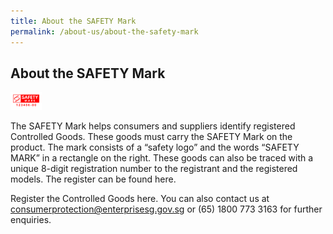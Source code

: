 ```yaml
---
title: About the SAFETY Mark
permalink: /about-us/about-the-safety-mark
---
```

## About the SAFETY Mark

<img src="/images/about/safety-mark.jpg" alt="safety mark" width="10%"/>

The SAFETY Mark helps consumers and suppliers identify registered Controlled Goods. These goods must carry the SAFETY Mark on the product. The mark consists of a “safety logo” and the words “SAFETY MARK” in a rectangle on the right. These goods can also be traced with a unique 8-digit registration number to the registrant and the registered models. The register can be found here.

Register the Controlled Goods here. You can also contact us at consumerprotection@enterprisesg.gov.sg or (65) 1800 773 3163 for further enquiries.
